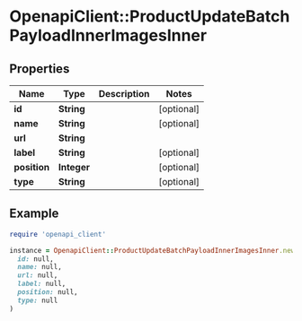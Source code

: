 # OpenapiClient::ProductUpdateBatchPayloadInnerImagesInner

## Properties

| Name | Type | Description | Notes |
| ---- | ---- | ----------- | ----- |
| **id** | **String** |  | [optional] |
| **name** | **String** |  | [optional] |
| **url** | **String** |  |  |
| **label** | **String** |  | [optional] |
| **position** | **Integer** |  | [optional] |
| **type** | **String** |  | [optional] |

## Example

```ruby
require 'openapi_client'

instance = OpenapiClient::ProductUpdateBatchPayloadInnerImagesInner.new(
  id: null,
  name: null,
  url: null,
  label: null,
  position: null,
  type: null
)
```

